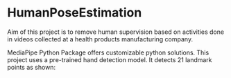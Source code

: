 # HumanPoseEstimation
Aim of this project is to remove human supervision based on activities done in videos collected at a health products manufacturing company.

MediaPipe Python Package offers customizable python solutions. This project uses a pre-trained hand detection model. It detects 21 landmark points as shown:

